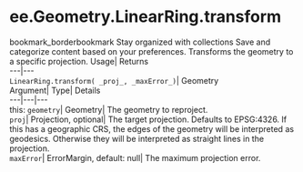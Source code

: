  
#  ee.Geometry.LinearRing.transform 
bookmark_borderbookmark Stay organized with collections  Save and categorize content based on your preferences. 
Transforms the geometry to a specific projection. 
Usage| Returns  
---|---  
`LinearRing.transform( _proj_, _maxError_)`| Geometry  
Argument| Type| Details  
---|---|---  
this: `geometry`| Geometry| The geometry to reproject.  
`proj`| Projection, optional| The target projection. Defaults to EPSG:4326. If this has a geographic CRS, the edges of the geometry will be interpreted as geodesics. Otherwise they will be interpreted as straight lines in the projection.  
`maxError`| ErrorMargin, default: null| The maximum projection error.  
